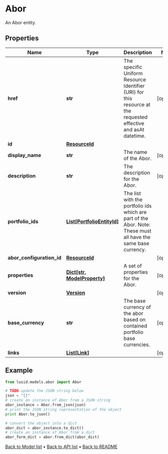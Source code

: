 # Abor

An Abor entity.

## Properties
Name | Type | Description | Notes
------------ | ------------- | ------------- | -------------
**href** | **str** | The specific Uniform Resource Identifier (URI) for this resource at the requested effective and asAt datetime. | [optional] 
**id** | [**ResourceId**](ResourceId.md) |  | 
**display_name** | **str** | The name of the Abor. | [optional] 
**description** | **str** | The description for the Abor. | [optional] 
**portfolio_ids** | [**List[PortfolioEntityId]**](PortfolioEntityId.md) | The list with the portfolio ids which are part of the Abor. Note: These must all have the same base currency. | 
**abor_configuration_id** | [**ResourceId**](ResourceId.md) |  | [optional] 
**properties** | [**Dict[str, ModelProperty]**](ModelProperty.md) | A set of properties for the Abor. | [optional] 
**version** | [**Version**](Version.md) |  | [optional] 
**base_currency** | **str** | The base currency of the abor based on contained portfolio base currencies. | [optional] 
**links** | [**List[Link]**](Link.md) |  | [optional] 

## Example

```python
from lusid.models.abor import Abor

# TODO update the JSON string below
json = "{}"
# create an instance of Abor from a JSON string
abor_instance = Abor.from_json(json)
# print the JSON string representation of the object
print Abor.to_json()

# convert the object into a dict
abor_dict = abor_instance.to_dict()
# create an instance of Abor from a dict
abor_form_dict = abor.from_dict(abor_dict)
```
[Back to Model list](../README.md#documentation-for-models) &#8226; [Back to API list](../README.md#documentation-for-api-endpoints) &#8226; [Back to README](../README.md)


